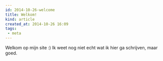 ```yaml
---
id: 2014-10-26-welcome
title: Welkom!
kind: article
created_at: 2014-10-26 16:09
tags:
 - meta
---
```


Welkom op mijn site :) Ik weet nog niet echt wat ik hier ga schrijven, maar goed.
